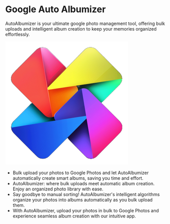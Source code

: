 # Google Auto Albumizer
AutoAlbumizer is your ultimate google photo management tool, offering bulk uploads and intelligent album creation to keep your memories organized effortlessly.

![Google Auto Albumizer](graphics/GAutoAlbumizer_logo_v2_m.png)


* Bulk upload your photos to Google Photos and let AutoAlbumizer automatically create smart albums, saving you time and effort.
* AutoAlbumizer: where bulk uploads meet automatic album creation. Enjoy an organized photo library with ease.
* Say goodbye to manual sorting! AutoAlbumizer's intelligent algorithms organize your photos into albums automatically as you bulk upload them.
* With AutoAlbumizer, upload your photos in bulk to Google Photos and experience seamless album creation with our intuitive app.